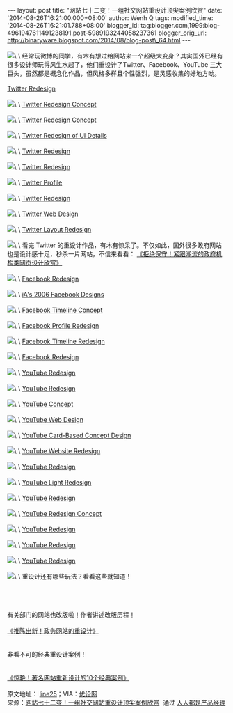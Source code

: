 --- layout: post title: "网站七十二变！一组社交网站重设计顶尖案例欣赏"
date: '2014-08-26T16:21:00.000+08:00' author: Wenh Q tags:
modified\_time: '2014-08-26T16:21:01.788+08:00' blogger\_id:
tag:blogger.com,1999:blog-4961947611491238191.post-5989193244058237361
blogger\_orig\_url:
http://binaryware.blogspot.com/2014/08/blog-post\_64.html --- \
\
![](https://images-blogger-opensocial.googleusercontent.com/gadgets/proxy?url=http%3A%2F%2Fimage.woshipm.com%2Fwp-files%2F2014%2F08%2Faeb517645ee01a007de3413b62d9c9b7.jpg&container=blogger&gadget=a&rewriteMime=image%2F*)\
\
经常玩微博的同学，有木有想过给网站来一个超级大变身？其实国外已经有很多设计师玩得风生水起了，他们重设计了Twitter、Facebook、YouTube
三大巨头，虽然都是概念化作品，但风格多样且个性强烈，是灵感收集的好地方呦。\
\
[Twitter Redesign](http://nerby.com/project/twitter/)\
\
![](https://images-blogger-opensocial.googleusercontent.com/gadgets/proxy?url=http%3A%2F%2Fimage.woshipm.com%2Fwp-files%2F2014%2F08%2Fdf74bf3fc5029472f5c8c73535fa695e.jpg&container=blogger&gadget=a&rewriteMime=image%2F*)\
\
[Twitter Redesign
Concept](https://dribbble.com/shots/906225-twitter-redesign-concept)\
\
![](https://images-blogger-opensocial.googleusercontent.com/gadgets/proxy?url=http%3A%2F%2Fimage.woshipm.com%2Fwp-files%2F2014%2F08%2F6ab451f58f8c210fa1454678fc9ad6ff.jpg&container=blogger&gadget=a&rewriteMime=image%2F*)\
\
[Twitter Redesign
Concept](https://dribbble.com/shots/872001-Twitter-Redesign-Concept)\
\
![](https://images-blogger-opensocial.googleusercontent.com/gadgets/proxy?url=http%3A%2F%2Fimage.woshipm.com%2Fwp-files%2F2014%2F08%2Ffad666316df4f012a93488d4b0aa8e7b.jpg&container=blogger&gadget=a&rewriteMime=image%2F*)\
\
[Twitter Redesign of UI
Details](https://www.behance.net/gallery/14286087/Twitter-Redesign-of-UI-details)\
\
![](https://images-blogger-opensocial.googleusercontent.com/gadgets/proxy?url=http%3A%2F%2Fimage.woshipm.com%2Fwp-files%2F2014%2F08%2F70bfbf598103e014653ac7fb706d6b5f.jpg&container=blogger&gadget=a&rewriteMime=image%2F*)\
\
[Twitter
Redesign](https://dribbble.com/shots/1142625-Twitter-Redesign-2013/attachments/147207)\
\
![](https://images-blogger-opensocial.googleusercontent.com/gadgets/proxy?url=http%3A%2F%2Fimage.woshipm.com%2Fwp-files%2F2014%2F08%2F6a528b6e8ca243df6ee11cae74b6fd6e.jpg&container=blogger&gadget=a&rewriteMime=image%2F*)\
\
[Twitter
Redesign](https://dribbble.com/shots/1228316-Twitter-Redesign/attachments/165378)\
\
![](https://images-blogger-opensocial.googleusercontent.com/gadgets/proxy?url=http%3A%2F%2Fimage.woshipm.com%2Fwp-files%2F2014%2F08%2F3d75a7688af64e523fc8adffc151c29f.jpg&container=blogger&gadget=a&rewriteMime=image%2F*)\
\
[Twitter
Profile](https://dribbble.com/shots/1546643-Twitter-Profile/attachments/235943)\
\
![](https://images-blogger-opensocial.googleusercontent.com/gadgets/proxy?url=http%3A%2F%2Fimage.woshipm.com%2Fwp-files%2F2014%2F08%2F5e2e8713a5b270e3169115f5fdc001f9.jpg&container=blogger&gadget=a&rewriteMime=image%2F*)\
\
[Twitter
Redesign](https://dribbble.com/shots/1484139-Twitter-Redesign-Cleaner-version/attachments/222008)\
\
![](https://images-blogger-opensocial.googleusercontent.com/gadgets/proxy?url=http%3A%2F%2Fimage.woshipm.com%2Fwp-files%2F2014%2F08%2Fb11a1c70b5013a7666aeec956516735e.jpg&container=blogger&gadget=a&rewriteMime=image%2F*)\
\
[Twitter Web
Design](https://dribbble.com/shots/1027448-Twitter-Web-Design/attachments/123675)\
\
![](https://images-blogger-opensocial.googleusercontent.com/gadgets/proxy?url=http%3A%2F%2Fimage.woshipm.com%2Fwp-files%2F2014%2F08%2Fd34f0111dca6cfd8c1ffbcf17da28ddc.jpg&container=blogger&gadget=a&rewriteMime=image%2F*)\
\
[Twitter Layout
Redesign](https://dribbble.com/shots/1521386-Twitter-Layout-Redesign/attachments/229935)\
\
![](https://images-blogger-opensocial.googleusercontent.com/gadgets/proxy?url=http%3A%2F%2Fimage.woshipm.com%2Fwp-files%2F2014%2F08%2F96e9d2a6e7e7018b4d22e9f001c189bd.jpg&container=blogger&gadget=a&rewriteMime=image%2F*)\
\
看完 Twitter
的重设计作品，有木有惊呆了。不仅如此，国外很多政府网站也是设计感十足，秒杀一片网站，不信来看看：
[《拒绝保守！紧跟潮流的政府机构类网页设计欣赏》](http://www.uisdc.com/the-government-webpage-design)\
\
![](https://images-blogger-opensocial.googleusercontent.com/gadgets/proxy?url=http%3A%2F%2Fimage.woshipm.com%2Fwp-files%2F2014%2F08%2Fa508523ee4a718186665fe8195431e14.jpg&container=blogger&gadget=a&rewriteMime=image%2F*)\
\
[Facebook Redesign](http://nerby.com/project/facebook/)\
\
![](https://images-blogger-opensocial.googleusercontent.com/gadgets/proxy?url=http%3A%2F%2Fimage.woshipm.com%2Fwp-files%2F2014%2F08%2F47c92ef2c81eb72a1fad85b23a95eba0.jpg&container=blogger&gadget=a&rewriteMime=image%2F*)\
\
[iA's 2006 Facebook
Designs](http://ia.net/blog/ias-2006-facebook-designs-redesigned)\
\
![](https://images-blogger-opensocial.googleusercontent.com/gadgets/proxy?url=http%3A%2F%2Fimage.woshipm.com%2Fwp-files%2F2014%2F08%2F8fb190c33663205cb85e974ac58fce40.jpg&container=blogger&gadget=a&rewriteMime=image%2F*)\
\
[Facebook Timeline
Concept](https://dribbble.com/shots/1357526-Facebook-Timeline-Concept/attachments/193484)\
\
![](https://images-blogger-opensocial.googleusercontent.com/gadgets/proxy?url=http%3A%2F%2Fimage.woshipm.com%2Fwp-files%2F2014%2F08%2Ff21d341377c3772a00a6cdf1bd94d57c.jpg&container=blogger&gadget=a&rewriteMime=image%2F*)\
\
[Facebook Profile
Redesign](https://dribbble.com/shots/1610073-Facebook-Profile-redesign/attachments/249806)\
\
![](https://images-blogger-opensocial.googleusercontent.com/gadgets/proxy?url=http%3A%2F%2Fimage.woshipm.com%2Fwp-files%2F2014%2F08%2Fe2a7db334c35d769ac8fe41db98c36fc.jpg&container=blogger&gadget=a&rewriteMime=image%2F*)\
\
[Facebook Timeline Redesign](http://silkins.co/facebook/fb)\
\
![](https://images-blogger-opensocial.googleusercontent.com/gadgets/proxy?url=http%3A%2F%2Fimage.woshipm.com%2Fwp-files%2F2014%2F08%2F5760831d1a98d913bae63afca0a0d4e7.jpg&container=blogger&gadget=a&rewriteMime=image%2F*)\
\
[Facebook
Redesign](https://dribbble.com/shots/1463095-Facebook-Redesign/attachments/217339)\
\
![](https://images-blogger-opensocial.googleusercontent.com/gadgets/proxy?url=http%3A%2F%2Fimage.woshipm.com%2Fwp-files%2F2014%2F08%2F1e62a82b47a44aa8a2f198d9ebc3429c.jpg&container=blogger&gadget=a&rewriteMime=image%2F*)\
\
[YouTube
Redesign](https://dribbble.com/shots/829473-YouTube-redesign/attachments/86393)\
\
![](https://images-blogger-opensocial.googleusercontent.com/gadgets/proxy?url=http%3A%2F%2Fimage.woshipm.com%2Fwp-files%2F2014%2F08%2F46271071147d3f0b3407a4d126b61d2a.jpg&container=blogger&gadget=a&rewriteMime=image%2F*)\
\
[YouTube
Redesign](https://dribbble.com/shots/821232-YouTube-com-Redesign-FF/attachments/84848)\
\
![](https://images-blogger-opensocial.googleusercontent.com/gadgets/proxy?url=http%3A%2F%2Fimage.woshipm.com%2Fwp-files%2F2014%2F08%2F4fa6eaa5625bb68acb48e7328f7d79c5.jpg&container=blogger&gadget=a&rewriteMime=image%2F*)\
\
[YouTube
Concept](https://www.behance.net/gallery/14854523/YouTube-concept)\
\
![](https://images-blogger-opensocial.googleusercontent.com/gadgets/proxy?url=http%3A%2F%2Fimage.woshipm.com%2Fwp-files%2F2014%2F08%2F679895a80850a3e52af8f0050b687fc2.jpg&container=blogger&gadget=a&rewriteMime=image%2F*)\
\
[YouTube Web
Design](https://www.behance.net/gallery/10691167/Youtube-Web-ReDesign)\
\
![](https://images-blogger-opensocial.googleusercontent.com/gadgets/proxy?url=http%3A%2F%2Fimage.woshipm.com%2Fwp-files%2F2014%2F08%2F3cd9c42200cfa8304f427bb13057cb64.jpg&container=blogger&gadget=a&rewriteMime=image%2F*)\
\
[YouTube Card-Based Concept
Design](https://www.behance.net/gallery/18307649/YouTube-Card-Based-Concept-Design)\
\
![](https://images-blogger-opensocial.googleusercontent.com/gadgets/proxy?url=http%3A%2F%2Fimage.woshipm.com%2Fwp-files%2F2014%2F08%2F5a48d71c96e6c9b2ec7db68c68b8669f.jpg&container=blogger&gadget=a&rewriteMime=image%2F*)\
\
[YouTube Website
Redesign](https://www.behance.net/gallery/10229951/YouTube-Website-Redesign)\
\
![](https://images-blogger-opensocial.googleusercontent.com/gadgets/proxy?url=http%3A%2F%2Fimage.woshipm.com%2Fwp-files%2F2014%2F08%2F9f6ea7c2dacc4f6d210fc6ee1d828b2a.jpg&container=blogger&gadget=a&rewriteMime=image%2F*)\
\
[YouTube
Redesign](https://dribbble.com/shots/1338727-Youtube-Redesign/attachments/189488)\
\
![](https://images-blogger-opensocial.googleusercontent.com/gadgets/proxy?url=http%3A%2F%2Fimage.woshipm.com%2Fwp-files%2F2014%2F08%2F4f6774f41d9650d473c59411cedf672e.jpg&container=blogger&gadget=a&rewriteMime=image%2F*)\
\
[YouTube Light
Redesign](https://dribbble.com/shots/1568252-Youtube-Light-Redesign/attachments/240860)\
\
![](https://images-blogger-opensocial.googleusercontent.com/gadgets/proxy?url=http%3A%2F%2Fimage.woshipm.com%2Fwp-files%2F2014%2F08%2Ff23c39a041f8c6e27584b3556481f364.jpg&container=blogger&gadget=a&rewriteMime=image%2F*)\
\
[YouTube
Redesign](https://dribbble.com/shots/1633972-Youtube-Redesign/attachments/255154)\
\
![](https://images-blogger-opensocial.googleusercontent.com/gadgets/proxy?url=http%3A%2F%2Fimage.woshipm.com%2Fwp-files%2F2014%2F08%2Fa38f1fbd411d4de9c67a7c4f262e0f00.jpg&container=blogger&gadget=a&rewriteMime=image%2F*)\
\
[YouTube Redesign
Concept](https://dribbble.com/shots/1512238-Youtube-Redesign-Concept/attachments/227975)\
\
![](https://images-blogger-opensocial.googleusercontent.com/gadgets/proxy?url=http%3A%2F%2Fimage.woshipm.com%2Fwp-files%2F2014%2F08%2F2770b08fa6dd616d47251df60f92d414.jpg&container=blogger&gadget=a&rewriteMime=image%2F*)\
\
[YouTube
Redesign](https://dribbble.com/shots/1592273-Youtube-redesign-rant1/attachments/246197)\
\
![](https://images-blogger-opensocial.googleusercontent.com/gadgets/proxy?url=http%3A%2F%2Fimage.woshipm.com%2Fwp-files%2F2014%2F08%2F1ab85d0220f363064c3196cb044bba5d.jpg&container=blogger&gadget=a&rewriteMime=image%2F*)\
\
[YouTube
Redesign](https://dribbble.com/shots/1363194-YouTube-Redesign-Profil-page/attachments/194656)\
\
![](https://images-blogger-opensocial.googleusercontent.com/gadgets/proxy?url=http%3A%2F%2Fimage.woshipm.com%2Fwp-files%2F2014%2F08%2F868338d0dae0d97b2a03f8dc9bdd0fe9.jpg&container=blogger&gadget=a&rewriteMime=image%2F*)\
\
[YouTube Redesign](http://igorsyvets.com/YouTube-Redesign)\
\
![](https://images-blogger-opensocial.googleusercontent.com/gadgets/proxy?url=http%3A%2F%2Fimage.woshipm.com%2Fwp-files%2F2014%2F08%2Fa84b8edbb6e60cdcf8bde19198566934.jpg&container=blogger&gadget=a&rewriteMime=image%2F*)\
\
重设计还有哪些玩法？看看这些就知道！\
\
 \
\
\
有关部门的网站也改版啦！作者讲述改版历程！\
\
[《推陈出新！政务网站的重设计》](http://www.woshipm.com/pd/102204.html)\
\
\
非看不可的经典重设计案例！\
\
\
[《惊艳！著名网站重新设计的10个经典案例》](http://www.woshipm.com/pd/78504.html)\
\
原文地址：
[line25](http://line25.com/articles/30-unofficial-redesigns-of-popular-social-media-sites)；VIA：[优设网](http://www.woshipm.com/)
\
来源：[网站七十二变！一组社交网站重设计顶尖案例欣赏](http://www.woshipm.com/pd/102202.html)  通过 [人人都是产品经理](http://www.woshipm.com/)
